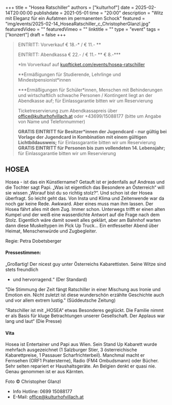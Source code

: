 +++
title = "Hosea Ratschiller"
authors = ["kulturhof"]
date = 2025-02-14T20:00:00
publishdate = 2021-05-01
time = "20:00"
description = "Witz mit Eleganz für ein Aufatmen im permanenten Schock"
featured = "img/events/2025-02-14_HoseaRatschiller_c_ChristopherGlanzl.jpg"
featuredVideo = ""
featuredVimeo = ""
linktitle = ""
type = "event"
tags = ["konzert"]
draft = false
+++

> EINTRITT: Vorverkauf € 18.-\* / € 11.- \*\*
> 
> EINTRITT: Abendkassa € 22.- / € 11.- \*\* € 8.-\*\*\*
>
> \*Im Vorverkauf auf [kupfticket.com/events/hosea-ratschiller](https://kupfticket.com/events/hosea-ratschiller)
>
> \*\*Ermäßigungen für Studierende, Lehrlinge und Mindestpensionist\*innen
> 
> \*\*\*Ermäßigungen für Schüler\*innen, Menschen mit Behinderungen und wirtschaftlich schwache Personen / Kontingent liegt an der Abendkasse auf; für Einlassgarantie bitten wir um Reservierung
>
> Ticketreservierung zum Abendkassapreis über office@kulturhofvillach.at oder +43699/15088177 (bitte um Angabe von Name und Telefonnummer) 
>
> **GRATIS EINTRITT für Besitzer\*innen der Jugendcard - nur gültig bei Vorlage der Jugendcard in Kombination mit einem gültigen Lichtbildausweis;** für Einlassgarantie bitten wir um Reservierung
> **GRATIS EINTRITT für Personen bis zum vollendeten 14. Lebensjahr;** für Einlassgarantie bitten wir um Reservierung

## HOSEA

Hosea - ist das ein Künstlername? Getauft ist er jedenfalls auf Andreas und die Tochter sagt Papi. „Was ist eigentlich das Besondere an Österreich“ will sie wissen „Worauf bist du so richtig stolz?“. Und schon ist der Hosea überfragt. So leicht geht das. Von Insta und Klima und Zeitenwende war da noch gar keine Rede. Awkward. Aber eines muss man ihm lassen. Der Hosea fährt alles mit dem Zug. Immer schon. Unterwegs trifft er einen alten Kumpel und der weiß eine wasserdichte Antwort auf die Frage nach dem Stolz. Eigentlich wäre damit soweit alles geklärt, aber am Bahnhof warten dann diese Muskeltypen im Pick Up Truck…
Ein entfesselter Abend über Heimat, Menschenwürde und Zugbegleiter.

Regie: Petra Dobetsberger

#### Pressestimmen:
„Großartig! Der nicest guy unter Österreichs Kabarettisten. Seine Witze sind stets freundlich 
- und hervorragend.“ (Der Standard)

"Die Stimmung der Zeit fängt Ratschiller in einer Mischung aus Ironie und Emotion ein. Nicht 
zuletzt ist diese wunderschön erzählte Geschichte auch und vor allem extrem lustig." 
(Süddeutsche Zeitung)

"Ratschiller ist mit „HOSEA“ etwas Besonderes geglückt. Die Familie nimmt er als Basis für 
kluge Betrachtungen unserer Gesellschaft. Der Applaus war lang und laut“ (Die Presse)

#### Vita
Hosea ist Entertainer und Papi aus Wien. Sein Stand Up Kabarett wurde mehrfach 
ausgezeichnet (1 Salzburger Stier, 3 österreichische Kabarettpreise, 1 Passauer Scharfrichterbeil). Manchmal macht er Fernsehen (ORF1 Pratersterne), Radio (FM4 Ombudsmann) oder Bücher. Sehr selten repariert er Haushaltsgeräte. An Belgien denkt er quasi nie. Genau genommen ist er aus Kärnten.

Foto © Christopher Glanzl

- Info Hotline: 0699 15088177 
- E-Mail: office@kulturhofvillach.at
